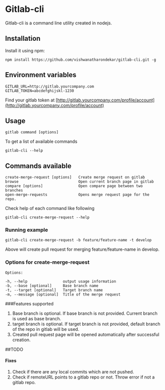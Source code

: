 # Gitlab-cli

Gitlab-cli is a command line utility created in nodejs. 

## Installation

Install it using npm:

    npm install https://github.com/vishwanatharondekar/gitlab-cli.git -g
    
## Environment variables
    
    GITLAB_URL=http://gitlab.yourcompany.com 
    GITLAB_TOKEN=abcdefghijskl-1230

Find your gitlab token at [http://gitlab.yourcompany.com/profile/account](http://gitlab.yourcompany.com/profile/account)

## Usage

    gitlab command [options]

To get a list of available commands

    gitlab-cli --help


## Commands available

    create-merge-request [options]   Create merge request on gitlab
    browse                           Open current branch page in gitlab
    compare [options]                Open compare page between two branches
    open-merge-requests              Opens merge request page for the repo.

Check help of each command like following 

    gitlab-cli create-merge-request --help

### Running example
   
    gitlab-cli create-merge-request -b feature/feature-name -t develop

Above will create pull request for merging feature/feature-name in develop.

### Options for create-merge-request

    Options:

    -h, --help                output usage information
    -b, --base [optional]     Base branch name
    -t, --target [optional]   Target branch name
    -m, --message [optional]  Title of the merge request
    
###Features supported 

1. Base branch is optional. If base branch is not provided. Current branch is used as base branch.
2. target branch is optional. If target branch is not provided, default branch of the repo in gitlab will be used.
3. Created pull request page will be opened automatically after successful creation.


##TODO 

#### Fixes
1. Check if there are any local commits which are not pushed.
2. Check if remoteURL points to a gitlab repo or not. Throw error if not a gitlab repo.
